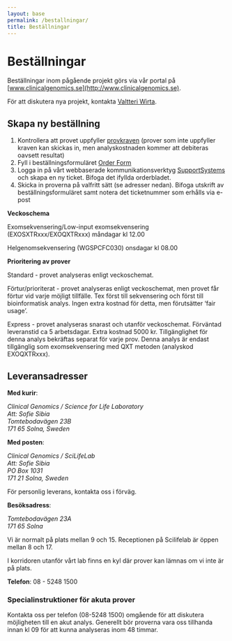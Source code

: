 ```yaml
---
layout: base
permalink: /bestallningar/
title: Beställningar
---
```


# Beställningar
Beställningar inom pågående projekt görs via vår portal på [www.clinicalgenomics.se](http://www.clinicalgenomics.se).

För att diskutera nya projekt, kontakta [Valtteri Wirta](mailto:valtteri.wirta@scilifelab.se).


## Skapa ny beställning
1. Kontrollera att provet uppfyller [provkraven](http://www.clinicalgenomics.se/provkrav/) (prover som inte uppfyller kraven kan skickas in, men analyskostnaden kommer att debiteras oavsett resultat)
2. Fyll i beställningsformuläret [Order Form](https://clinical-scilifelab.supportsystem.com/kb/faq.php?cid=11)
3. Logga in på vårt webbaserade kommunikationsverktyg [SupportSystems](https://clinical-scilifelab.supportsystem.com) och skapa en ny ticket. Bifoga det ifyllda orderbladet.
4. Skicka in proverna på valfritt sätt (se adresser nedan). Bifoga utskrift av beställningsformuläret samt notera det ticketnummer som erhålls via e-post

**Veckoschema**

Exomsekvensering/Low-input exomsekvensering (EXOSXTRxxx/EXOQXTRxxx) måndagar kl 12.00

Helgenomsekvensering (WGSPCFC030) onsdagar kl 08.00

**Prioritering av prover**

Standard - provet analyseras enligt veckoschemat.

Förtur/prioriterat - provet analyseras enligt veckoschemat, men provet får förtur vid varje möjligt tillfälle. Tex först till sekvensering och först till bioinformatisk analys. Ingen extra kostnad för detta, men förutsätter ‘fair usage’.

Express - provet analyseras snarast och utanför veckoschemat. Förväntad leveranstid ca 5 arbetsdagar. Extra kostnad 5000 kr. Tillgänglighet för denna analys bekräftas separat för varje prov. Denna analys är endast tillgänglig som exomsekvensering med QXT metoden (analyskod EXOQXTRxxx).


## Leveransadresser

**Med kurir**:

<address>
	Clinical Genomics / Science for Life Laboratory <br>
	Att: Sofie Sibia <br>
	Tomtebodavägen 23B <br>
	171 65 Solna, Sweden
</address>

**Med posten**:

<address>
	Clinical Genomics / SciLifeLab <br>
	Att: Sofie Sibia <br>
	PO Box 1031 <br>
	171 21 Solna, Sweden
</address>

För personlig leverans, kontakta oss i förväg. 

**Besöksadress**:

<address>
	Tomtebodavägen 23A <br>
	171 65 Solna
</address>

Vi är normalt på plats mellan 9 och 15. Receptionen på Scilifelab är öppen mellan 8 och 17.

I korridoren utanför vårt lab finns en kyl där prover kan lämnas om vi inte är på plats. 

**Telefon**: 08 - 5248 1500

### Specialinstruktioner för akuta prover
Kontakta oss per telefon (08-5248 1500) omgående för att diskutera möjligheten till en akut analys. Generellt bör proverna vara oss tillhanda innan kl 09 för att kunna analyseras inom 48 timmar.
